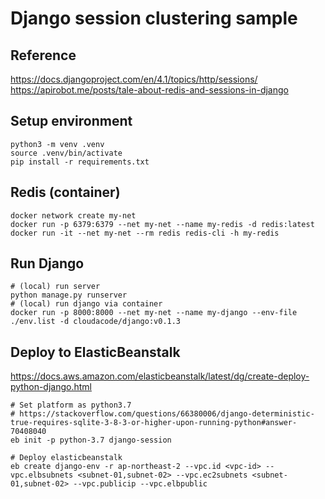 # Django session clustering sample

## Reference

https://docs.djangoproject.com/en/4.1/topics/http/sessions/
https://apirobot.me/posts/tale-about-redis-and-sessions-in-django

## Setup environment
```
python3 -m venv .venv
source .venv/bin/activate
pip install -r requirements.txt
```

## Redis (container)
```
docker network create my-net
docker run -p 6379:6379 --net my-net --name my-redis -d redis:latest
docker run -it --net my-net --rm redis redis-cli -h my-redis
```

## Run Django
```
# (local) run server
python manage.py runserver
# (local) run django via container
docker run -p 8000:8000 --net my-net --name my-django --env-file ./env.list -d cloudacode/django:v0.1.3
```

## Deploy to ElasticBeanstalk

https://docs.aws.amazon.com/elasticbeanstalk/latest/dg/create-deploy-python-django.html

```
# Set platform as python3.7
# https://stackoverflow.com/questions/66380006/django-deterministic-true-requires-sqlite-3-8-3-or-higher-upon-running-python#answer-70408040
eb init -p python-3.7 django-session

# Deploy elasticbeanstalk
eb create django-env -r ap-northeast-2 --vpc.id <vpc-id> --vpc.elbsubnets <subnet-01,subnet-02> --vpc.ec2subnets <subnet-01,subnet-02> --vpc.publicip --vpc.elbpublic
```
